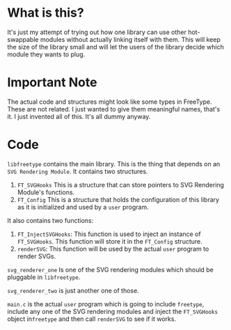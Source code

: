 # What is this?

It's just my attempt of trying out how one library can use other hot-swappable modules without actually linking itself with them. This will keep the size of the library small and will let the users of the library decide which module they wants to plug.

# Important Note

The actual code and structures might look like some types in FreeType. These are not related. I just wanted to give them meaningful names, that's it. I just invented all of this. It's all dummy anyway.

# Code

`libfreetype` contains the main library. This is the thing that depends on an `SVG Rendering Module`. It contains two structures. 

1. `FT_SVGHooks` This is a structure that can store pointers to SVG Rendering Module's functions.
2. `FT_Config` This is a structure that holds the configuration of this library as it is initialized and used by a `user` program.

It also contains two functions:

1. `FT_InjectSVGHooks`: This function is used to inject an instance of `FT_SVGHooks`. This function will store it in the `FT_Config` structure.
2. `renderSVG`: This function will be used by the actual `user` program to render SVGs.

`svg_renderer_one` Is one of the SVG rendering modules which should be pluggable in `libfreetype`.

`svg_renderer_two` is just another one of those.

`main.c` is the actual `user` program which is going to include `freetype`, include any one of the SVG rendering modules and inject the `FT_SVGHooks` object in`freetype` and then call `renderSVG` to see if it works.